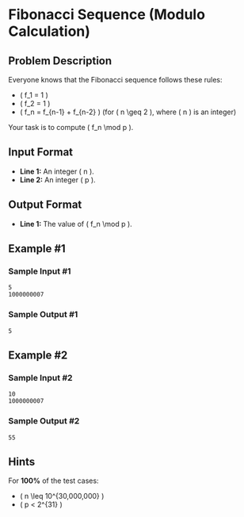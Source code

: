 # Fibonacci Sequence (Modulo Calculation)

## Problem Description

Everyone knows that the Fibonacci sequence follows these rules:

- \( f_1 = 1 \)
- \( f_2 = 1 \)
- \( f_n = f_{n-1} + f_{n-2} \) (for \( n \geq 2 \), where \( n \) is an integer)

Your task is to compute \( f_n \mod p \).

## Input Format

- **Line 1:** An integer \( n \).
- **Line 2:** An integer \( p \).

## Output Format

- **Line 1:** The value of \( f_n \mod p \).

## Example #1

### Sample Input #1

```
5
1000000007
```

### Sample Output #1

```
5
```

## Example #2

### Sample Input #2

```
10
1000000007
```

### Sample Output #2

```
55
```

## Hints

For **100%** of the test cases:
- \( n \leq 10^{30,000,000} \)
- \( p < 2^{31} \)